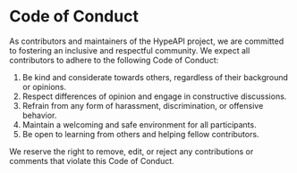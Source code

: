 # Code of Conduct

As contributors and maintainers of the HypeAPI project, we are committed to fostering an inclusive and respectful community. We expect all contributors to adhere to the following Code of Conduct:

1. Be kind and considerate towards others, regardless of their background or opinions.
2. Respect differences of opinion and engage in constructive discussions.
3. Refrain from any form of harassment, discrimination, or offensive behavior.
4. Maintain a welcoming and safe environment for all participants.
5. Be open to learning from others and helping fellow contributors.

We reserve the right to remove, edit, or reject any contributions or comments that violate this Code of Conduct.